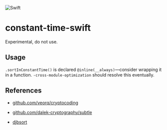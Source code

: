 ![Swift](https://github.com/nixberg/constant-time-swift/workflows/Swift/badge.svg)

# constant-time-swift

Experimental, do not use.

## Usage

`.sortInConstantTime()` is declared `@inline(__always)`—consider wrapping it in a function.
`-cross-module-optimization` should resolve this eventually.

## References

- [github.com/veorq/cryptocoding](https://github.com/veorq/cryptocoding)

- [github.com/dalek-cryptography/subtle](https://github.com/dalek-cryptography/subtle)

- [djbsort](https://sorting.cr.yp.to/)
